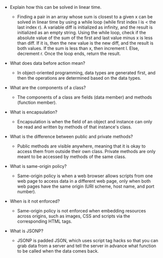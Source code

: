 - Explain how this can be solved in linear time.
  - Finding a pair in an array whose sum is closest to a given x can be solved in linear time by using a while loop (while first index l is < the last index r). A variable diff is initialized as infinity, and the result is initialized as an empty string. Using the while loop, check if the absolute value of the sum of the first and last value minus x is less than diff. If it is, then the new value is the new diff, and the result is both values. If the sum is less than x, then increment l. Else, decrement r. Once the loop ends, return the result.


- What does data before action mean?
  - In object-oriented programming, data types are generated first, and then the operations are determined based on the data types.


- What are the components of a class?
  - The components of a class are fields (data member) and methods (function member).


- What is encapsulation?
  - Encapsulation is when the field of an object and instance can only be read and written by methods of that instance's class.


- What is the difference between public and private methods?
  - Public methods are visible anywhere, meaning that it is okay to access them from outside their own class. Private methods are only meant to be accessed by methods of the same class.


- What is same-origin policy?
  - Same-origin policy is when a web browser allows scripts from one web page to access data in a different web page, only when both web pages have the same origin (URI scheme, host name, and port number).


- When is it not enforced?
  - Same-origin policy is not enforced when embedding resources across origins, such as images, CSS and scripts via the corresponding HTML tags.


- What is JSONP?
  - JSONP is padded JSON, which uses script tag hacks so that you can grab data from a server and tell the server in advance what function to be called when the data comes back.
